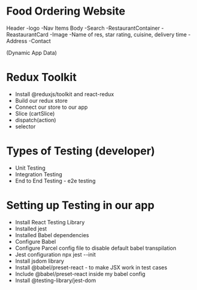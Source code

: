 # Food Ordering Website

Header
-logo
-Nav Items
Body
-Search
-RestaurantContainer
-ReastaurantCard
-Image
-Name of res, star rating, cuisine, delivery time
-Address
-Contact

(Dynamic App Data)

# Redux Toolkit

- Install @reduxjs/toolkit and react-redux
- Build our redux store
- Connect our store to our app
- Slice (cartSlice)
- dispatch(action)
- selector

# Types of Testing (developer)

- Unit Testing
- Integration Testing
- End to End Testing - e2e testing

# Setting up Testing in our app

- Install React Testing Library
- Installed jest
- Installed Babel dependencies
- Configure Babel
- Configure Parcel config file to disable default babel transpilation
- Jest configuration npx jest --init
- Install jsdom library
- Install @babel/preset-react - to make JSX work in test cases
- Include @babel/preset-react inside my babel config
- Install @testing-library/jest-dom
